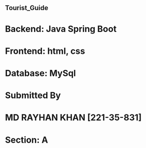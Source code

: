 ## Tourist_Guide

# Backend: Java Spring Boot
# Frontend: html, css
# Database: MySql

# Submitted By
# MD RAYHAN KHAN [221-35-831]
# Section: A
